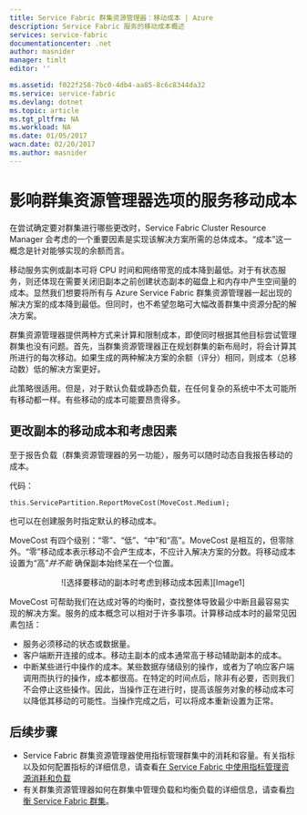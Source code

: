 ```yaml
---
title: Service Fabric 群集资源管理器：移动成本 | Azure
description: Service Fabric 服务的移动成本概述
services: service-fabric
documentationcenter: .net
author: masnider
manager: timlt
editor: ''

ms.assetid: f022f258-7bc0-4db4-aa85-8c6c8344da32
ms.service: service-fabric
ms.devlang: dotnet
ms.topic: article
ms.tgt_pltfrm: NA
ms.workload: NA
ms.date: 01/05/2017
wacn.date: 02/20/2017
ms.author: masnider
---
```


# 影响群集资源管理器选项的服务移动成本
在尝试确定要对群集进行哪些更改时，Service Fabric Cluster Resource Manager 会考虑的一个重要因素是实现该解决方案所需的总体成本。“成本”这一概念是针对能够实现的余额而言。

移动服务实例或副本可将 CPU 时间和网络带宽的成本降到最低。对于有状态服务，则还体现在需要关闭旧副本之前创建状态副本的磁盘上和内存中产生空间量的成本。显然我们想要将所有与 Azure Service Fabric 群集资源管理器一起出现的解决方案的成本降到最低。但同时，也不希望忽略可大幅改善群集中资源分配的解决方案。

群集资源管理器提供两种方式来计算和限制成本，即使同时根据其他目标尝试管理群集也没有问题。首先，当群集资源管理器正在规划群集的新布局时，将会计算其所进行的每次移动。如果生成的两种解决方案的余额（评分）相同，则成本（总移动数）低的解决方案更好。

此策略很适用。但是，对于默认负载或静态负载，在任何复杂的系统中不太可能所有移动都一样。有些移动的成本可能要昂贵得多。

## 更改副本的移动成本和考虑因素
至于报告负载（群集资源管理器的另一功能），服务可以随时动态自我报告移动的成本。

代码：

```
this.ServicePartition.ReportMoveCost(MoveCost.Medium);
```

也可以在创建服务时指定默认的移动成本。

MoveCost 有四个级别：“零”、“低”、“中”和“高”。MoveCost 是相互的，但零除外。“零”移动成本表示移动不会产生成本，不应计入解决方案的分数。将移动成本设置为“高”*并不能* 确保副本始终呆在一个位置。

<center> 
![选择要移动的副本时考虑到移动成本因素][Image1] 
</center>

MoveCost 可帮助我们在达成对等的均衡时，查找整体导致最少中断且最容易实现的解决方案。服务的成本概念可以相对于许多事项。计算移动成本时的最常见因素包括：

* 服务必须移动的状态或数据量。
* 客户端断开连接的成本。移动主副本的成本通常高于移动辅助副本的成本。
* 中断某些进行中操作的成本。某些数据存储级别的操作，或者为了响应客户端调用而执行的操作，成本都很高。在特定的时间点后，除非有必要，否则我们不会停止这些操作。因此，当操作正在进行时，提高该服务对象的移动成本可以降低其移动的可能性。当操作完成之后，可以将成本重新设置为正常。

## 后续步骤
- Service Fabric 群集资源管理器使用指标管理群集中的消耗和容量。有关指标以及如何配置指标的详细信息，请查看[在 Service Fabric 中使用指标管理资源消耗和负载](./service-fabric-cluster-resource-manager-metrics.md)
- 有关群集资源管理器如何在群集中管理负载和均衡负载的详细信息，请查看[均衡 Service Fabric 群集](./service-fabric-cluster-resource-manager-balancing.md)。

[Image1]: ./media/service-fabric-cluster-resource-manager-movement-cost/service-most-cost-example.png

<!---HONumber=Mooncake_0213_2017-->
<!--Update_Description: wording update-->
